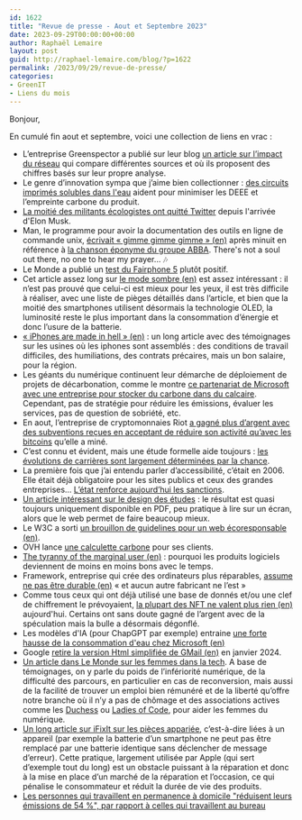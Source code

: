 ```yaml
---
id: 1622
title: "Revue de presse - Aout et Septembre 2023"
date: 2023-09-29T00:00:00+00:00
author: Raphaël Lemaire
layout: post
guid: http://raphael-lemaire.com/blog/?p=1622
permalink: /2023/09/29/revue-de-presse/
categories:
- GreenIT
- Liens du mois
---
```


Bonjour,

En cumulé fin aout et septembre, voici une collection de liens en vrac : 

 * L’entreprise Greenspector a publié sur leur blog [un article sur l’impact du réseau](https://greenspector.com/fr/quel-est-limpact-du-reseau-dans-les-services-numeriques/) qui compare différentes sources et où ils proposent des chiffres basés sur leur propre analyse.
 * Le genre d’innovation sympa que j’aime bien collectionner : [des circuits imprimés solubles dans l'eau](https://green-it.developpez.com/actu/346931/Les-circuits-imprimes-solubles-dans-l-eau-aident-a-minimiser-les-dechets-electroniques-et-a-reduire-l-empreinte-carbone-de-60-pourcent-affirme-le-fabricant-de-semi-conducteurs-Infineon/) aident pour minimiser les DEEE et l’empreinte carbone du produit.
 * [La moitié des militants écologistes ont quitté Twitter](https://mobiles.developpez.com/actu/347392/Plus-de-50-pourcent-des-militants-ecologistes-pour-le-climat-ont-abandonne-Twitter-apres-la-prise-en-main-de-Musk/) depuis l'arrivée d'Elon Musk.
 * Man, le programme pour avoir la documentation des outils en ligne de commande unix, [écrivait « gimme gimme gimme » (en)](https://unix.stackexchange.com/questions/405783/why-does-man-print-gimme-gimme-gimme-at-0030) après minuit en référence à [la chanson éponyme du groupe ABBA](https://www.youtube.com/watch?v=XEjLoHdbVeE). There's not a soul out there, no one to hear my prayer… 🎶
 * Le Monde a publié un [test du Fairphone 5](https://www.lemonde.fr/pixels/article/2023/08/30/on-a-teste-le-fairphone-5-un-smartphone-ecoresponsable-enfin-convaincant_6187064_4408996.html) plutôt positif.
 * Cet article assez long sur [le mode sombre (en)](https://www.nngroup.com/articles/dark-mode-users-issues/) est assez intéressant : il n’est pas prouvé que celui-ci est mieux pour les yeux, il est très difficile à réaliser, avec une liste de pièges détaillés dans l’article, et bien que la moitié des smartphones utilisent désormais la technologie OLED, la luminosité reste le plus important dans la consommation d’énergie et donc l’usure de la batterie.
* [« iPhones are made in hell » (en)](https://restofworld.org/2023/foxconn-iphone-factory-china/) : un long article avec des témoignages sur les usines où les iphones sont assemblés : des conditions de travail difficiles, des humiliations, des contrats précaires, mais un bon salaire, pour la région.
* Les géants du numérique continuent leur démarche de déploiement de projets de décarbonation, comme le montre [ce partenariat de Microsoft avec une entreprise pour stocker du carbone dans du calcaire](https://green-it.developpez.com/actu/348223/Microsoft-signe-un-contrat-geant-d-elimination-du-carbone-pour-eponger-le-CO2-a-l-aide-de-calcaire-certains-y-voient-une-operation-de-greenwashing-qui-repose-sur-une-technologie-couteuse/). Cependant, pas de stratégie pour réduire les émissions, évaluer les services, pas de question de sobriété, etc.
* En aout, l’entreprise de cryptomonnaies Riot [a gagné plus d’argent avec des subventions reçues en acceptant de réduire son activité qu’avec les bitcoins](https://green-it.developpez.com/actu/348221/Une-entreprise-crypto-au-Texas-gagne-plus-en-faisant-tourner-ses-plateformes-au-ralenti-qu-en-minant-du-Bitcoin-le-Texas-la-paie-des-millions-de-dollars-pour-reduire-sa-consommation-electrique/) qu’elle a miné.
* C’est connu et évident, mais une étude formelle aide toujours : [les évolutions de carrières sont largement déterminées par la chance](https://theconversation.com/comment-la-chance-ou-la-malchance-influence-les-evolutions-de-carriere-211964).
* La première fois que j’ai entendu parler d’accessibilité, c’était en 2006. Elle était déjà obligatoire pour les sites publics et ceux des grandes entreprises… [L’état renforce aujourd’hui les sanctions](https://www.numerique.gouv.fr/espace-presse/accessibilite-numerique-a-100-percent-le-gouvernement-passe-a-la-vitesse-superieure-et-presente-une-ordonnance-visant-a-controler-laccessibilite-des-sites-des-administrations-publiques-a-compter-2024/).
* [Un article intéressant sur le design des études](https://praticable.fr/publications/le-probleme-des-etudes) : le résultat est quasi toujours uniquement disponible en PDF, peu pratique à lire sur un écran, alors que le web permet de faire beaucoup mieux.
* Le W3C a sorti [un brouillon de guidelines pour un web écoresponsable (en)](https://w3c.github.io/sustyweb/glance.html#abstract).
* OVH lance [une calculette carbone](https://corporate.ovhcloud.com/fr/newsroom/news/carbon-calculator-launch/) pour ses clients.
* [The tyranny of the marginal user (en)](https://nothinghuman.substack.com/p/the-tyranny-of-the-marginal-user) : pourquoi les produits logiciels deviennent de moins en moins bons avec le temps.
* Framework, entreprise qui crée des ordinateurs plus réparables, [assume ne pas être durable (en)](https://frame.work/nl/en/blog/we-are-not-sustainable) « et aucun autre fabricant ne l’est »
* Comme tous ceux qui ont déjà utilisé une base de donnés et/ou une clef de chiffrement le prévoyaient, [la plupart des NFT ne valent plus rien (en)](https://markets.businessinsider.com/news/currencies/nft-market-crypto-digital-assets-investors-messari-mainnet-currency-tokens-2023-9) aujourd'hui. Certains ont sans doute gagné de l’argent avec de la spéculation mais la bulle a désormais dégonflé.
* Les modèles d'IA (pour ChapGPT par exemple) entraine [une forte hausse de la consommation d'eau chez Microsoft (en)](https://www.nextinpact.com/lebrief/72398/1000-prompts-chatgpt-consomment-1-litre-deau-dont-consommation-explose-34-chez-microsoft)
* Google [retire la version Html simplifiée de GMail (en)](https://support.google.com/mail/answer/15049?hl=en#zippy=%2Ccheck-your-browser) en janvier 2024.
* [Un article dans Le Monde sur les femmes dans la tech](https://www.lemonde.fr/campus/article/2023/09/25/dans-la-tech-les-femmes-encore-obligees-de-passer-par-des-trous-de-souris-desormais-je-suis-la-meuf-du-service_6190841_4401467.html). A base de témoignages, on y parle du poids de l’infériorité numérique, de la difficulté des parcours, en particulier en cas de reconversion,  mais aussi de la facilité de trouver un emploi bien rémunéré et de la liberté qu’offre notre branche où il n’y a pas de chômage et des associations actives comme les [Duchess](https://www.duchess-france.fr/) ou [Ladies of Code](https://ladiesofcodeparis.netlify.app/), pour aider les femmes du numérique.
* [Un long article sur iFixIt sur les pièces appariée](https://fr.ifixit.com/News/78830/lappariement-des-pieces-met-la-reparation-electronique-independante-en-danger), c’est-à-dire liées à un appareil (par exemple la batterie d’un smartphone ne peut pas être remplacé par une batterie identique sans déclencher de message d’erreur). Cette pratique, largement utilisée par Apple (qui sert d’exemple tout du long) est un obstacle puissant à la réparation et donc à la mise en place d’un marché de la réparation et l’occasion, ce qui pénalise le consommateur et réduit la durée de vie des produits.
* [Les personnes qui travaillent en permanence à domicile "réduisent leurs émissions de 54 %", par rapport à celles qui travaillent au bureau](https://emploi.developpez.com/actu/348524/Les-personnes-qui-travaillent-en-permanence-a-domicile-reduisent-leurs-emissions-de-54-pourcent-par-rapport-a-celles-qui-travaillent-au-bureau-selon-une-etude-de-Microsoft-et-de-l-universite-de-Cornell/)